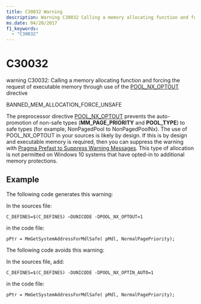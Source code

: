 ```yaml
---
title: C30032 Warning
description: Warning C30032 Calling a memory allocating function and forcing the request of executable memory through use of the POOL_NX_OPTOUT directive.
ms.date: 04/20/2017
f1_keywords: 
  - "C30032"
---
```


# C30032


warning C30032: Calling a memory allocating function and forcing the request of executable memory through use of the [POOL\_NX\_OPTOUT](../kernel/selective-opt-out-pool-nx-optout.md) directive

BANNED\_MEM\_ALLOCATION\_FORCE\_UNSAFE

The preprocessor directive [POOL\_NX\_OPTOUT](../kernel/selective-opt-out-pool-nx-optout.md) prevents the auto-promotion of non-safe types (**MM\_PAGE\_PRIORITY** and **POOL\_TYPE**) to safe types (for example, NonPagedPool to NonPagedPoolNx). The use of POOL\_NX\_OPTOUT in your sources is likely by design. If this is by design and executable memory is required, then you can suppress the warning with [Pragma Prefast to Suppress Warning Messages](/previous-versions/windows/embedded/gg155764(v=winembedded.70)). This type of allocation is not permitted on Windows 10 systems that have opted-in to additional memory protections.

## <span id="Example"></span><span id="example"></span><span id="EXAMPLE"></span>Example


The following code generates this warning:

In the sources file:

```
C_DEFINES=$(C_DEFINES) –DUNICODE -DPOOL_NX_OPTOUT=1
```

in the code file:

```
pPtr = MmGetSystemAddressForMdlSafe( pMdl, NormalPagePriority);
```

The following code avoids this warning:

In the sources file, add:

```
C_DEFINES=$(C_DEFINES) -DUNICODE -DPOOL_NX_OPTIN_AUTO=1
```

in the code file:

```
pPtr = MmGetSystemAddressForMdlSafe( pMdl, NormalPagePriority);
```

 

